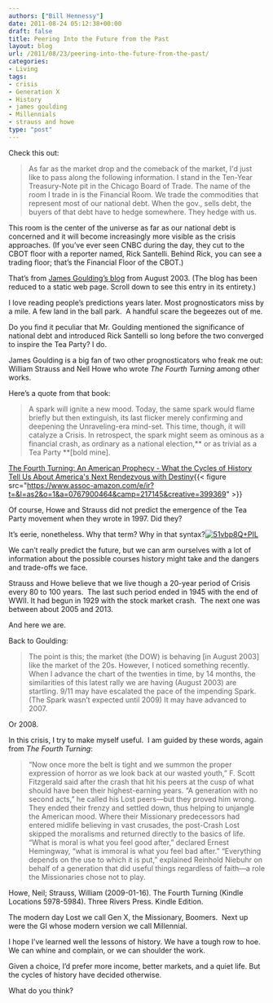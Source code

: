 ```yaml
---
authors: ["Bill Hennessy"]
date: 2011-08-24 05:12:38+00:00
draft: false
title: Peering Into the Future from the Past
layout: blog
url: /2011/08/23/peering-into-the-future-from-the-past/
categories:
- Living
tags:
- crisis
- Generation X
- History
- james goulding
- Millennials
- strauss and howe
type: "post"
---
```


Check this out:



> As far as the market drop and the comeback of the market, I'd just like to pass along the following information. I stand in the Ten-Year Treasury-Note pit in the Chicago Board of Trade. The name of the room I trade in is the Financial Room. We trade the commodities that represent most of our national debt. When the gov., sells debt, the buyers of that debt have to hedge somewhere. They hedge with us.

This room is the center of the universe as far as our national debt is concerned and it will become increasingly more visible as the crisis approaches. (If you’ve ever seen CNBC during the day, they cut to the CBOT floor with a reporter named, Rick Santelli. Behind Rick, you can see a trading floor; that’s the Financial Floor of the CBOT.)



That’s from [James Goulding’s blog](https://www.jamesgoulding.com/predictions.htm) from August 2003. (The blog has been reduced to a static web page. Scroll down to see this entry in its entirety.)

I love reading people’s predictions years later. Most prognosticators miss by a mile. A few land in the ball park.  A handful scare the begeezes out of me.

Do you find it peculiar that Mr. Goulding mentioned the significance of national debt and introduced Rick Santelli so long before the two converged to inspire the Tea Party? I do.

James Goulding is a big fan of two other prognosticators who freak me out: William Strauss and Neil Howe who wrote _The Fourth Turning_ among other works.

Here’s a quote from that book:



> A spark will ignite a new mood. Today, the same spark would flame briefly but then extinguish, its last flicker merely confirming and deepening the Unraveling-era mind-set. This time, though, it will catalyze a Crisis. In retrospect, the spark might seem as ominous as a financial crash, as ordinary as a national election,** or as trivial as a Tea Party **[bold mine].

[The Fourth Turning: An American Prophecy - What the Cycles of History Tell Us About America's Next Rendezvous with Destiny](https://www.amazon.com/gp/product/0767900464/ref=as_li_ss_tl?ie=UTF8&tag=hennesssview-20&linkCode=as2&camp=217145&creative=399369&creativeASIN=0767900464){{< figure src="https://www.assoc-amazon.com/e/ir?t=&l=as2&o=1&a=0767900464&camp=217145&creative=399369" >}}




Of course, Howe and Strauss did not predict the emergence of the Tea Party movement when they wrote in 1997. Did they?

It’s eerie, nonetheless. Why that term? Why in that syntax?[![51vbp8Q+PIL](https://hennessysview.com/wp-content/uploads/2011/08/51vbp8QPIL-197x300.jpg)
](https://www.amazon.com/gp/product/B001RKFU4I/ref=dp-kindle-redirect?ie=UTF8&btkr=1)

We can’t really predict the future, but we can arm ourselves with a lot of information about the possible courses history might take and the dangers and trade-offs we face.

Strauss and Howe believe that we live though a 20-year period of Crisis every 80 to 100 years.  The last such period ended in 1945 with the end of WWII. It had begun in 1929 with the stock market crash.  The next one was between about 2005 and 2013.

And here we are.

Back to Goulding:



> The point is this; the market (the DOW) is behaving [in August 2003] like the market of the 20s. However, I noticed something recently. When I advance the chart of the twenties in time, by 14 months, the similarities of this latest rally we are having (August 2003) are startling. 9/11 may have escalated the pace of the impending Spark. (The Spark wasn’t expected until 2009) It may have advanced to 2007.



Or 2008.

In this crisis, I try to make myself useful.  I am guided by these words, again from _The Fourth Turning_:



> “Now once more the belt is tight and we summon the proper expression of horror as we look back at our wasted youth,” F. Scott Fitzgerald said after the crash that hit his peers at the cusp of what should have been their highest-earning years. “A generation with no second acts,” he called his Lost peers—but they proved him wrong. They ended their frenzy and settled down, thus helping to unjangle the American mood. Where their Missionary predecessors had entered midlife believing in vast crusades, the post-Crash Lost skipped the moralisms and returned directly to the basics of life. “What is moral is what you feel good after,” declared Ernest Hemingway, “what is immoral is what you feel bad after.” “Everything depends on the use to which it is put,” explained Reinhold Niebuhr on behalf of a generation that did useful things regardless of faith—a role the Missionaries chose not to play.

Howe, Neil; Strauss, William (2009-01-16). The Fourth Turning (Kindle Locations 5978-5984). Three Rivers Press. Kindle Edition.



The modern day Lost we call Gen X, the Missionary, Boomers.  Next up were the GI whose modern version we call Millennial.

I hope I’ve learned well the lessons of history. We have a tough row to hoe. We can whine and complain, or we can shoulder the work.

Given a choice, I’d prefer more income, better markets, and a quiet life. But the cycles of history have decided otherwise.

What do you think?
